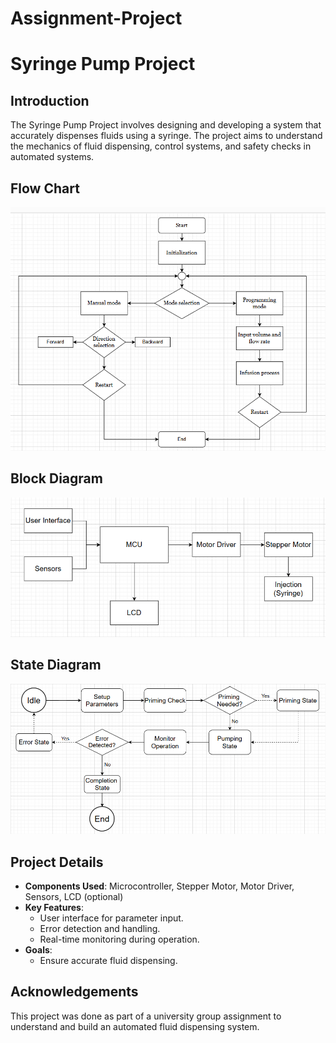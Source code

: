 # Assignment-Project
# Syringe Pump Project

## Introduction
The Syringe Pump Project involves designing and developing a system that accurately dispenses fluids using a syringe. The project aims to understand the mechanics of fluid dispensing, control systems, and safety checks in automated systems.

## Flow Chart
![Flow Chart](Flowchart.png)

## Block Diagram
![Block Diagram](BlockDiagram.png)

## State Diagram
![State Diagram](StateDiagram.png)

## Project Details
- **Components Used**: Microcontroller, Stepper Motor, Motor Driver, Sensors, LCD (optional)
- **Key Features**:
  - User interface for parameter input.
  - Error detection and handling.
  - Real-time monitoring during operation.
- **Goals**:
  - Ensure accurate fluid dispensing.

## Acknowledgements
This project was done as part of a university group assignment to understand and build an automated fluid dispensing system.
